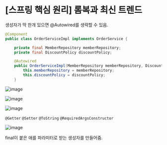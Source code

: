 # [스프링 핵심 원리] 롬복과 최신 트렌드

생성자가 딱 한개 있으면 @Autowired를 생략할 수 있음.

```java
@Component
public class OrderServiceImpl implements OrderService {

    private final MemberRepository memberRepository;
    private final DiscountPolicy discountPolicy;

    @Autowired
    public OrderServiceImpl(MemberRepository memberRepository, DiscountPolicy discountPolicy) {
        this.memberRepository = memberRepository;
        this.discountPolicy = discountPolicy;
    }

```

![image](https://user-images.githubusercontent.com/37948906/143438428-12a85a2c-529a-4823-a3a3-e037ea7bd3f9.png)

![image](https://user-images.githubusercontent.com/37948906/143438489-7877dd17-a5ac-4be5-885c-00c6a28f28af.png)

![image](https://user-images.githubusercontent.com/37948906/143438594-d346a7ee-6821-4433-b88e-62041ba57120.png)

`@Getter`
`@Setter`
`@ToString`
`@RequiredArgsConstructor`

![image](https://user-images.githubusercontent.com/37948906/143438793-96519563-aed2-4244-8ef7-c10d1c130726.png)

final이 붙은 애를 파라미터로 받는 생성자를 만들어줌.